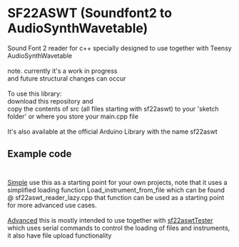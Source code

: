 # SF22ASWT (Soundfont2 to AudioSynthWavetable)
Sound Font 2 reader for c++ specially designed to use together with Teensy AudioSynthWavetable<br>
<br>
note. currently it's a work in progress<br>
and future structural changes can occur<br>
<br>
To use this library:<br>
download this repository and<br>
copy the contents of src (all files starting with sf22aswt) to your 'sketch folder' or where you store your main.cpp file<br>
<br>
It's also available at the official Arduino Library with the name sf22aswt
<br>
## Example code<br><br>

[Simple](https://github.com/manicken/sf22aswt/tree/main/examples/simple)  use this as a starting point for your own projects, note that it uses a simplified loading function Load_instrument_from_file which can be found @ sf22aswt_reader_lazy.cpp that function can be used as a starting point for more advanced use cases.<br>
<br>
[Advanced](https://github.com/manicken/sf22aswt/tree/main/examples/advanced)  this is mostly intended to use together with [sf22aswtTester](https://github.com/manicken/sf22aswtTester) which uses serial commands to control the loading of files and instruments, it also have file upload functionality<br>
